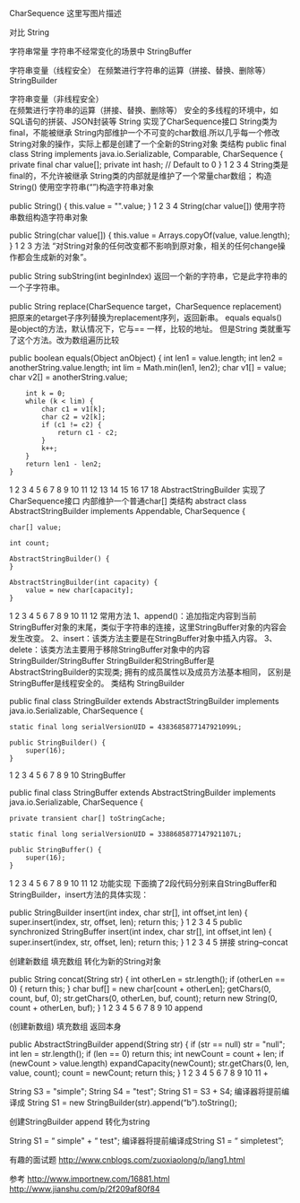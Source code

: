 CharSequence
这里写图片描述

对比
String

字符串常量
字符串不经常变化的场景中
StringBuffer

字符串变量（线程安全）
在频繁进行字符串的运算（拼接、替换、删除等）
StringBuilder

字符串变量（非线程安全）    
在频繁进行字符串的运算（拼接、替换、删除等）
安全的多线程的环境中，如SQL语句的拼装、JSON封装等
String
实现了CharSequence接口
String类为final，不能被继承
String内部维护一个不可变的char数组.所以几乎每一个修改String对象的操作，实际上都是创建了一个全新的String对象
类结构
public final class String implements java.io.Serializable, Comparable<String>, CharSequence {
    private final char value[];
    private int hash; // Default to 0
}
1
2
3
4
String类是final的，不允许被继承
String类的内部就是维护了一个常量char数组；
构造
String() 
使用空字符串(“”)构造字符串对象

public String() {
  this.value = "".value;
}
1
2
3
4
String(char value[]) 
使用字符串数组构造字符串对象

public String(char value[]) {
   this.value = Arrays.copyOf(value, value.length);
}
1
2
3
方法
“对String对象的任何改变都不影响到原对象，相关的任何change操作都会生成新的对象”。

public String subString(int beginIndex)
返回一个新的字符串，它是此字符串的一个子字符串。

public String replace(CharSequence target，CharSequence replacement)
把原来的etarget子序列替换为replacement序列，返回新串。
equals
equals() 是object的方法，默认情况下，它与== 一样，比较的地址。 
但是String 类就重写了这个方法。改为数组遍历比较

public boolean equals(Object anObject) {
        int len1 = value.length;
        int len2 = anotherString.value.length;
        int lim = Math.min(len1, len2);
        char v1[] = value;
        char v2[] = anotherString.value;

        int k = 0;
        while (k < lim) {
            char c1 = v1[k];
            char c2 = v2[k];
            if (c1 != c2) {
                return c1 - c2;
            }
            k++;
        }
        return len1 - len2;
    }
1
2
3
4
5
6
7
8
9
10
11
12
13
14
15
16
17
18
AbstractStringBuilder
实现了CharSequence接口
内部维护一个普通char[]
类结构
abstract class AbstractStringBuilder implements Appendable, CharSequence {

    char[] value;

    int count;

    AbstractStringBuilder() {
    }

    AbstractStringBuilder(int capacity) {
        value = new char[capacity];
    }
1
2
3
4
5
6
7
8
9
10
11
12
常用方法
  1、append()：追加指定内容到当前StringBuffer对象的末尾，类似于字符串的连接，这里StringBuffer对象的内容会发生改变。
  2、insert：该类方法主要是在StringBuffer对象中插入内容。
  3、delete：该类方法主要用于移除StringBuffer对象中的内容
StringBuilder/StringBuffer
StringBuilder和StringBuffer是AbstractStringBuilder的实现类;
拥有的成员属性以及成员方法基本相同，
区别是StringBuffer是线程安全的。
类结构
StringBuilder

public final class StringBuilder
    extends AbstractStringBuilder
    implements java.io.Serializable, CharSequence
{

    static final long serialVersionUID = 4383685877147921099L;

    public StringBuilder() {
        super(16);
    }
1
2
3
4
5
6
7
8
9
10
StringBuffer

 public final class StringBuffer
    extends AbstractStringBuilder
    implements java.io.Serializable, CharSequence
{

    private transient char[] toStringCache;

    static final long serialVersionUID = 3388685877147921107L;

    public StringBuffer() {
        super(16);
    }
1
2
3
4
5
6
7
8
9
10
11
12
功能实现
下面摘了2段代码分别来自StringBuffer和StringBuilder，insert方法的具体实现：

public StringBuilder insert(int index, char str[], int offset,int len)
  {
      super.insert(index, str, offset, len);
      return this;
  }
1
2
3
4
5
public synchronized StringBuffer insert(int index, char str[], int offset,int len)
    {
        super.insert(index, str, offset, len);
        return this;
    }
1
2
3
4
5
拼接
string–concat

创建新数组 
填充数组 
转化为新的String对象

public String concat(String str) {
    int otherLen = str.length();
    if (otherLen == 0) {
        return this;
    }
    char buf[] = new char[count + otherLen];
    getChars(0, count, buf, 0);
    str.getChars(0, otherLen, buf, count);
    return new String(0, count + otherLen, buf);
}
1
2
3
4
5
6
7
8
9
10
append

(创建新数组) 
填充数组 
返回本身

public AbstractStringBuilder append(String str) {
    if (str == null) str = "null";
        int len = str.length();
    if (len == 0) return this;
    int newCount = count + len;
    if (newCount > value.length)
        expandCapacity(newCount);
    str.getChars(0, len, value, count);
    count = newCount;
    return this;
}
1
2
3
4
5
6
7
8
9
10
11
+

String S3 = "simple";
String S4 = "test";
String S1 = S3 + S4;
编译器将提前编译成 String S1 = new StringBuilder(str).append(“b”).toString();

创建StringBuilder 
append 
转化为string

String S1 = “ simple" + “ test";
编译器将提前编译成String S1 = “ simpletest”;

有趣的面试题
http://www.cnblogs.com/zuoxiaolong/p/lang1.html

参考
http://www.importnew.com/16881.html 
http://www.jianshu.com/p/2f209af80f84